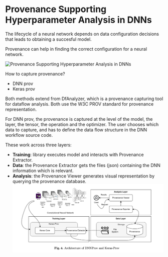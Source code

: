 # Provenance Supporting Hyperparameter Analysis in DNNs

The lifecycle of a neural network depends on data configuration decisions that leads to obtaining a succesful model. 

Provenance can help in finding the correct configuration for a neural network.

![Provenance Supporting Hyperparameter Analysis in DNNs](./imgs/prov_supporting_hyperparameter_analysis_in_dnns.png)


How to capture provenance? 
- DNN prov 
- Keras prov

Both methods extend from DfAnalyzer, which is a provenance capturing tool for dataflow analysis. Both use the W3C PROV standard for provenance representation. 

For DNN prov, the provenance is captured at the level of the model, the layer, the tensor, the operation and the optimizer. The user chooses which data to capture, and has to define the data flow structure in the DNN workflow source code. 

These work across three layers: 
- **Training**: library executes model and interacts with Provenance Extractor.
- **Data**: the Provenance Extractor gets the files (json) containing the DNN information which is relevant. 
- **Analysis**: the Provenance Viewer generates visual representation by querying the provenance database.
![Provenance Supporting Hyperparameter Analysis in DNNs](./imgs/prov_supporting_hyperparameter_analysis_in_dnns_2.png)
